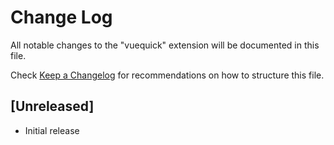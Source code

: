 # Change Log

All notable changes to the "vuequick" extension will be documented in this file.

Check [Keep a Changelog](http://keepachangelog.com/) for recommendations on how to structure this file.

## [Unreleased]

- Initial release